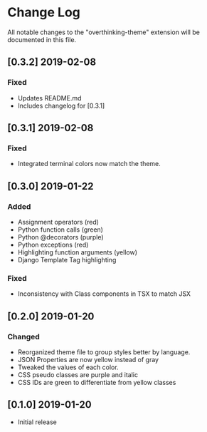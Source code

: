 # Change Log
All notable changes to the "overthinking-theme" extension will be documented in this file.

## [0.3.2] 2019-02-08
### Fixed
- Updates README.md
- Includes changelog for [0.3.1]

## [0.3.1] 2019-02-08
### Fixed
- Integrated terminal colors now match the theme.


## [0.3.0] 2019-01-22
### Added
- Assignment operators (red)
- Python function calls (green)
- Python @decorators (purple)
- Python exceptions (red)
- Highlighting function arguments (yellow)
- Django Template Tag highlighting

### Fixed
- Inconsistency with Class components in TSX to match JSX

## [0.2.0] 2019-01-20
### Changed
- Reorganized theme file to group styles better by language.
- JSON Properties are now yellow instead of gray
- Tweaked the values of each color.
- CSS pseudo classes are purple and italic
- CSS IDs are green to differentiate from yellow classes

## [0.1.0] 2019-01-20
- Initial release
